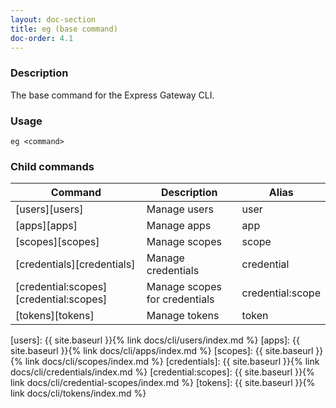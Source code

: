 ```yaml
---
layout: doc-section
title: eg (base command) 
doc-order: 4.1
---
```


### Description

The base command for the Express Gateway CLI.

### Usage

```shell
eg <command>
```

### Child commands

| Command                                | Description                   | Alias            |
| ---                                    | ---                           | ---              |
| [users][users]                         | Manage users                  | user             |
| [apps][apps]                           | Manage apps                   | app              |
| [scopes][scopes]                       | Manage scopes                 | scope            |
| [credentials][credentials]             | Manage credentials            | credential       |
| [credential:scopes][credential:scopes] | Manage scopes for credentials | credential:scope |
| [tokens][tokens]                       | Manage tokens                 | token            |

[users]: {{ site.baseurl }}{% link docs/cli/users/index.md %}
[apps]: {{ site.baseurl }}{% link docs/cli/apps/index.md %}
[scopes]: {{ site.baseurl }}{% link docs/cli/scopes/index.md %}
[credentials]: {{ site.baseurl }}{% link docs/cli/credentials/index.md %}
[credential:scopes]: {{ site.baseurl }}{% link docs/cli/credential-scopes/index.md %}
[tokens]: {{ site.baseurl }}{% link docs/cli/tokens/index.md %}

